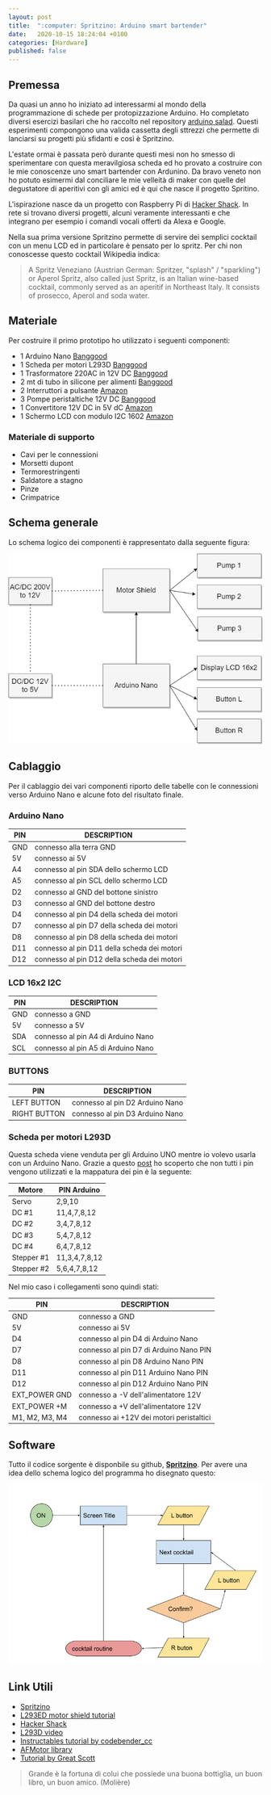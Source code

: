 ```yaml
---
layout: post
title:  ":computer: Spritzino: Arduino smart bartender"
date:   2020-10-15 18:24:04 +0100
categories: [Hardware]
published: false
---
```

## Premessa
Da quasi un anno ho iniziato ad interessarmi al mondo della programmazione di schede per protopizzazione Arduino. Ho completato diversi esercizi basilari che ho raccolto nel repository [arduino salad](https://github.com/capitanfuturo/arduinoSalad). Questi esperimenti compongono una valida cassetta degli sttrezzi che permette di lanciarsi su progetti più sfidanti e così è Spritzino.

L'estate ormai è passata però durante questi mesi non ho smesso di sperimentare con questa meravilgiosa scheda ed ho provato a costruire con le mie conoscenze uno smart bartender con Ardunino. Da bravo veneto non ho potuto esimermi dal conciliare le mie velleità di maker con quelle del degustatore di aperitivi con gli amici ed è qui che nasce il progetto Spritino.

L'ispirazione nasce da un progetto con Raspberry Pi di [Hacker Shack](https://www.hackster.io/hackershack/smart-bartender-5c430e). In rete si trovano diversi progetti, alcuni veramente interessanti e che integrano per esempio i comandi vocali offerti da Alexa e Google.

Nella sua prima versione Spritzino permette di servire dei semplici cocktail con un menu LCD ed in particolare è pensato per lo spritz. Per chi non conoscesse questo cocktail Wikipedia indica:

> A Spritz Veneziano (Austrian German: Spritzer, "splash" / "sparkling") or Aperol Spritz, also called just Spritz, is an Italian wine-based cocktail, commonly served as an aperitif in Northeast Italy. It consists of prosecco, Aperol and soda water.

## Materiale

Per costruire il primo prototipo ho utilizzato i seguenti componenti:

* 1 Arduino Nano [Banggood](https://www.banggood.com/Geekcreit-ATmega328P-Nano-V3-Module-Improved-Version-No-Cable-Development-Board-Geekcreit-for-Arduino-products-that-work-with-official-Arduino-boards-p-959231.html?rmmds=myorder&cur_warehouse=UK)
* 1 Scheda per motori L293D [Banggood](https://www.banggood.com/Motor-Driver-Shield-L293D-Duemilanove-Mega-U-NO-p-72855.html?rmmds=myorder&cur_warehouse=UK)
* 1 Trasformatore 220AC in 12V DC [Banggood](https://www.banggood.com/Geekcreit-AC-100-240V-to-DC-12V-5A-60W-Switching-Power-Supply-Module-Driver-Adapter-LED-Strip-Light-p-1441620.html?rmmds=myorder&cur_warehouse=CN)
* 2 mt di tubo in silicone per alimenti [Banggood](https://www.banggood.com/2M-Food-Grade-Medical-Silicone-Hose-Inner-Diameter-from-2-7MM-p-967089.html?rmmds=myorder&ID=516000&cur_warehouse=CN)
* 2 Interruttori a pulsante [Amazon](https://www.amazon.it/gp/product/B07QL1BC23/ref=ppx_yo_dt_b_asin_title_o03_s00?ie=UTF8&psc=1)
* 3 Pompe peristaltiche 12V DC [Banggood](https://www.banggood.com/12V-DC-Dosing-Pump-Peristaltic-Pump-For-Aquarium-Lab-Analytical-Water-p-931333.html?rmmds=buy&cur_warehouse=CN)
* 1 Convertitore 12V DC in 5V dC [Amazon](https://www.amazon.it/gp/product/B071ZRXKJY/ref=ppx_yo_dt_b_asin_title_o06_s00?ie=UTF8&psc=1)
* 1 Schermo LCD con modulo I2C 1602 [Amazon](https://www.amazon.it/GeeekPi-carattere-retroilluminazione-Raspberry-Progetto/dp/B07PGZ9B51/ref=sr_1_4?dchild=1&keywords=Lcd+16x2&qid=1601235496&sr=8-4)

### Materiale di supporto

* Cavi per le connessioni
* Morsetti dupont
* Termorestringenti
* Saldatore a stagno
* Pinze
* Crimpatrice

## Schema generale

Lo schema logico dei componenti è rappresentato dalla seguente figura:

![schema logico](/assets/2020-10-15/hw_schema.png)

## Cablaggio

Per il cablaggio dei vari componenti riporto delle tabelle con le connessioni verso Arduino Nano e alcune foto del risultato finale.

### Arduino Nano

| PIN | DESCRIPTION |
| --- | --- |
| GND | connesso alla terra GND |
| 5V | connesso ai 5V |
| A4 | connesso al pin SDA dello schermo LCD |
| A5 | connesso al pin SCL dello schermo LCD |
| D2 | connesso al GND del bottone sinistro |
| D3 | connesso al GND del bottone destro |
| D4 | connesso al pin D4 della scheda dei motori |
| D7 | connesso al pin D7 della scheda dei motori |
| D8 | connesso al pin D8 della scheda dei motori |
| D11 | connesso al pin D11 della scheda dei motori |
| D12 | connesso al pin D12 della scheda dei motori |

### LCD 16x2 I2C

| PIN | DESCRIPTION |
| --- | --- |
| GND | connesso a GND |
| 5V | connesso a 5V |
| SDA | connesso al pin A4 di Arduino Nano |
| SCL | connesso al pin A5 di Arduino Nano |

### BUTTONS

| PIN | DESCRIPTION |
| --- | --- |
| LEFT BUTTON  | connesso al pin D2 Arduino Nano |
| RIGHT BUTTON  | connesso al pin D3 Arduino Nano |

### Scheda per motori L293D

Questa scheda viene venduta per gli Arduino UNO mentre io volevo usarla con un Arduino Nano. Grazie a questo [post](https://electropeak.com/learn/use-arduino-l293d-motor-driver-shield-tutorial/) ho scoperto che non tutti i pin vengono utilizzati e la mappatura dei pin è la seguente:

| Motore | PIN Arduino |
| --- | --- |
| Servo | 2,9,10 |
| DC #1 | 11,4,7,8,12 |
| DC #2 | 3,4,7,8,12 |
| DC #3 | 5,4,7,8,12 |
| DC #4 | 6,4,7,8,12 |
| Stepper #1 | 11,3,4,7,8,12 |
| Stepper #2 | 5,6,4,7,8,12 |

Nel mio caso i collegamenti sono quindi stati:

| PIN | DESCRIPTION |
| --- | --- |
| GND | connesso a GND |
| 5V | connesso ai 5V |
| D4 | connesso al pin D4 di Arduino Nano |
| D7 | connesso al pin D7 di Arduino Nano PIN |
| D8 | connesso al pin D8 Arduino Nano PIN |
| D11 | connesso al pin D11 Arduino Nano PIN |
| D12 | connesso al pin D12 Arduino Nano PIN |
| EXT_POWER GND | connesso a -V dell'alimentatore 12V |
| EXT_POWER +M | connesso a +V dell'alimentatore 12V |
| M1, M2, M3, M4 | connesso ai +12V dei motori peristaltici |

## Software

Tutto il codice sorgente è disponbile su github, **[Spritzino](https://github.com/capitanfuturo/spritzino)**. Per avere una idea dello schema logico del programma ho disegnato questo:

![flow](/assets/2020-10-15/sw_flow.png)

## Link Utili

* [Spritzino](https://github.com/capitanfuturo/spritzino)
* [L293ED motor shield tutorial](https://electropeak.com/learn/use-arduino-l293d-motor-driver-shield-tutorial/)
* [Hacker Shack](https://www.hackster.io/hackershack/smart-bartender-5c430e)
* [L293D video](https://www.youtube.com/watch?v=HW1VTOLAXgE)
* [Instructables tutorial by codebender_cc](https://www.instructables.com/id/How-to-use-the-L293D-Motor-Driver-Arduino-Tutorial/)
* [AFMotor library](https://learn.adafruit.com/adafruit-motor-shield/downloads)
* [Tutorial by Great Scott](https://blog.arduino.cc/2017/12/12/this-diy-machine-mixes-your-favorite-three-ingredient-cocktail/)

> Grande è la fortuna di colui che possiede una buona bottiglia, un buon libro, un buon amico.
(Molière)
